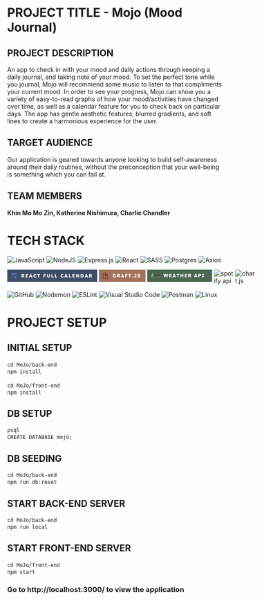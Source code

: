 # 
# PROJECT TITLE - Mojo (Mood Journal)

## PROJECT DESCRIPTION

An app to check in with your mood and daily actions through keeping a daily journal, and taking note of your mood. To set the perfect tone while you journal, Mojo will recommend some music to listen to that compliments your current mood. In order to see your progress, Mojo can show you a variety of easy-to-read graphs of how your mood/activities have changed over time, as well as a calendar feature for you to check back on particular days. The app has gentle aesthetic features, blurred gradients, and soft lines to create a harmonious experience for the user.

## TARGET AUDIENCE
Our application is geared towards anyone looking to build self-awareness around their daily routines, without the preconception that your well-being is something which you can fail at.

## TEAM MEMBERS
**Khin Mo Mo Zin, Katherine Nishimura, Charlie Chandler**

# TECH STACK #

![JavaScript](https://img.shields.io/badge/javascript-%23323330.svg?style=for-the-badge&logo=javascript&logoColor=%23F7DF1E)
![NodeJS](https://img.shields.io/badge/node.js-6DA55F?style=for-the-badge&logo=node.js&logoColor=white)
![Express.js](https://img.shields.io/badge/express.js-%23404d59.svg?style=for-the-badge&logo=express&logoColor=%2361DAFB)
![React](https://img.shields.io/badge/react-%2320232a.svg?style=for-the-badge&logo=react&logoColor=%2361DAFB)
![SASS](https://img.shields.io/badge/SASS-hotpink.svg?style=for-the-badge&logo=SASS&logoColor=white)
![Postgres](https://img.shields.io/badge/postgres-%23316192.svg?style=for-the-badge&logo=postgresql&logoColor=white)
![Axios](https://img.shields.io/badge/-Axios-5A29E4?logo=axios&amp;logoColor=white&amp;style=for-the-badge)

<div style="display: flex; margin-bottom:15px">
<img src="documentation/pictures/fullcalendar.jpg" height="28" width=208 alt="full calendar" style="padding-right: 4px">
<img src="documentation/pictures/draftjs.jpg" height="28" width=108 alt="draft.js"  style="padding-right: 4px">
<img src="documentation/pictures/weather.jpg" height="28" width=150 alt="weather api" style="padding-right: 4px">
<img src="https://img.shields.io/badge/Spotify-1ED760?&style=for-the-badge&logo=spotify&logoColor=white" alt="spotify api" style="padding-right: 4px">
<img src="https://img.shields.io/badge/chart.js-F5788D.svg?style=for-the-badge&logo=chart.js&logoColor=white" alt="chart.js" style="padding-right: 4px">
</div>

![GitHub](https://img.shields.io/badge/github-%23121011.svg?style=for-the-badge&logo=github&logoColor=white)
![Nodemon](https://img.shields.io/badge/NODEMON-%23323330.svg?style=for-the-badge&logo=nodemon&logoColor=%BBDEAD)
![ESLint](https://img.shields.io/badge/ESLint-4B3263?style=for-the-badge&logo=eslint&logoColor=white)
![Visual Studio Code](https://img.shields.io/badge/Visual%20Studio%20Code-0078d7.svg?style=for-the-badge&logo=visual-studio-code&logoColor=white)
![Postman](https://img.shields.io/badge/Postman-FF6C37?style=for-the-badge&logo=postman&logoColor=white)
![Linux](https://img.shields.io/badge/Linux-FCC624?style=for-the-badge&logo=linux&logoColor=black)



# PROJECT SETUP #

## INITIAL SETUP
```
cd MoJo/back-end
npm install

cd MoJo/front-end
npm install
```

## DB SETUP
```
psql
CREATE DATABASE mojo;
```

## DB SEEDING
```
cd MoJo/back-end
npm run db:reset
```

## START BACK-END SERVER ##
```
cd MoJo/back-end
npm run local
```

## START FRONT-END SERVER ##
```
cd MoJo/front-end
npm start
```

### Go to http://localhost:3000/ to view the application